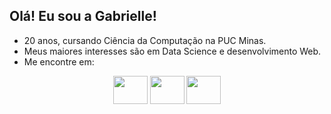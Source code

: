 ## Olá! Eu sou a Gabrielle!

- 20 anos, cursando Ciência da Computação na PUC Minas.
- Meus maiores interesses são em Data Science e desenvolvimento Web.
- Me encontre em:
  
<div align="center"> 

  <a href="https://www.instagram.com/gabriellerrr?igsh=MWNyMW93eGw0ZTk0dg==" target="_blank"><img src="https://www.verbalbeginnings.com/wp-content/uploads/2019/11/new-instagram-logo-png-transparent.png" target="_blank" width="55" height="45"></a> 
   <a href="mailto:gabrielledocarmoassuncao@gmail.com"><img src="https://www.freepnglogos.com/uploads/logo-gmail-png/logo-gmail-png-google-mail-gmail-logo-logotype-7.png" width="55" height="45"></a>
  <a href="https://www.linkedin.com/in/gabrielle-assun%C3%A7%C3%A3o-a555a2213/" target="_blank"><img src="https://www.endupack.com/wp-content/uploads/2019/06/linkedin-icon-logo-png-transparent.png" target="_blank" width="55" height="45"></a> 
  
</div>


